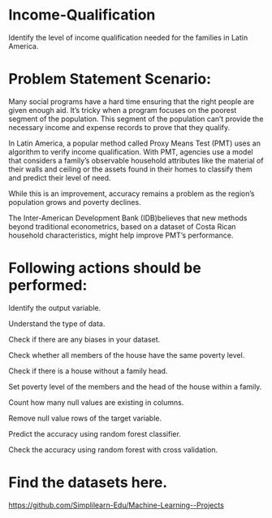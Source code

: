 # Income-Qualification
Identify the level of income qualification needed for the families in Latin America.

# Problem Statement Scenario:
Many social programs have a hard time ensuring that the right people are given enough aid. It’s tricky when a program focuses on the poorest segment of the population. This segment of the population can’t provide the necessary income and expense records to prove that they qualify.

In Latin America, a popular method called Proxy Means Test (PMT) uses an algorithm to verify income qualification. With PMT, agencies use a model that considers a family’s observable household attributes like the material of their walls and ceiling or the assets found in their homes to
classify them and predict their level of need.

While this is an improvement, accuracy remains a problem as the region’s population grows and poverty declines.

The Inter-American Development Bank (IDB)believes that new methods beyond traditional econometrics, based on a dataset of Costa Rican household characteristics, might help improve PMT’s performance.

# Following actions should be performed:

Identify the output variable.

Understand the type of data.

Check if there are any biases in your dataset.

Check whether all members of the house have the same poverty level.

Check if there is a house without a family head.

Set poverty level of the members and the head of the house within a family.

Count how many null values are existing in columns.

Remove null value rows of the target variable.

Predict the accuracy using random forest classifier.

Check the accuracy using random forest with cross validation.

# Find the datasets here.

https://github.com/Simplilearn-Edu/Machine-Learning--Projects

